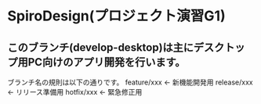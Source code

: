 # SpiroDesign(プロジェクト演習G1)
## このブランチ(develop-desktop)は主にデスクトップ用PC向けのアプリ開発を行います。
ブランチ名の規則は以下の通りです。
feature/xxx             ← 新機能開発用
release/xxx             ← リリース準備用
hotfix/xxx              ← 緊急修正用 
